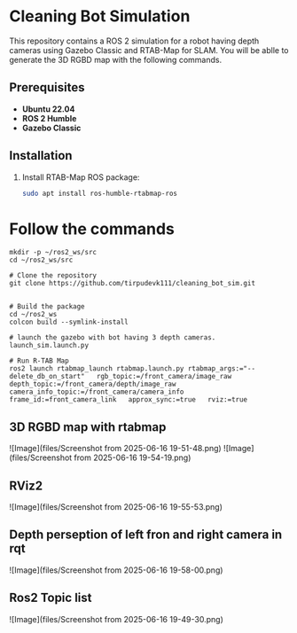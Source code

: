 # Cleaning Bot Simulation

This repository contains a ROS 2 simulation for a robot having depth cameras using Gazebo Classic and RTAB-Map for SLAM. You will be ablle to generate the 3D RGBD map with the following commands.

## Prerequisites

- **Ubuntu 22.04**
- **ROS 2 Humble** 
- **Gazebo Classic**

## Installation

1. Install RTAB-Map ROS package:
   ```bash
   sudo apt install ros-humble-rtabmap-ros

# Follow the commands
   ```
   mkdir -p ~/ros2_ws/src
   cd ~/ros2_ws/src

# Clone the repository
   git clone https://github.com/tirpudevk111/cleaning_bot_sim.git


# Build the package
   cd ~/ros2_ws
   colcon build --symlink-install

# launch the gazebo with bot having 3 depth cameras.
   launch_sim.launch.py
   
# Run R-TAB Map
   ros2 launch rtabmap_launch rtabmap.launch.py rtabmap_args:="--delete_db_on_start"   rgb_topic:=/front_camera/image_raw   depth_topic:=/front_camera/depth/image_raw   camera_info_topic:=/front_camera/camera_info   frame_id:=front_camera_link   approx_sync:=true   rviz:=true
   ```
## 3D RGBD map with rtabmap
![Image](files/Screenshot from 2025-06-16 19-51-48.png)
![Image](files/Screenshot from 2025-06-16 19-54-19.png)

## RViz2 
![Image](files/Screenshot from 2025-06-16 19-55-53.png)

## Depth perseption of left fron and right camera in rqt
![Image](files/Screenshot from 2025-06-16 19-58-00.png)

## Ros2 Topic list
![Image](files/Screenshot from 2025-06-16 19-49-30.png)
